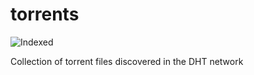 torrents 
========
![Indexed](https://img.shields.io/badge/indexed-98211-blue)

Collection of torrent files discovered in the DHT network
